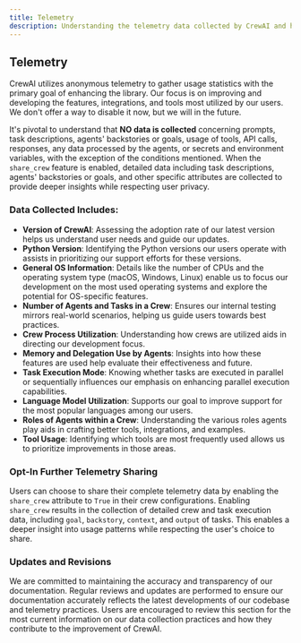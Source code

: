 ```yaml
---
title: Telemetry
description: Understanding the telemetry data collected by CrewAI and how it contributes to the enhancement of the library.
---
```


## Telemetry

CrewAI utilizes anonymous telemetry to gather usage statistics with the primary goal of enhancing the library. Our focus is on improving and developing the features, integrations, and tools most utilized by our users. We don't offer a way to disable it now, but we will in the future.

It's pivotal to understand that **NO data is collected** concerning prompts, task descriptions, agents' backstories or goals, usage of tools, API calls, responses, any data processed by the agents, or secrets and environment variables, with the exception of the conditions mentioned. When the `share_crew` feature is enabled, detailed data including task descriptions, agents' backstories or goals, and other specific attributes are collected to provide deeper insights while respecting user privacy.

### Data Collected Includes:
- **Version of CrewAI**: Assessing the adoption rate of our latest version helps us understand user needs and guide our updates.
- **Python Version**: Identifying the Python versions our users operate with assists in prioritizing our support efforts for these versions.
- **General OS Information**: Details like the number of CPUs and the operating system type (macOS, Windows, Linux) enable us to focus our development on the most used operating systems and explore the potential for OS-specific features.
- **Number of Agents and Tasks in a Crew**: Ensures our internal testing mirrors real-world scenarios, helping us guide users towards best practices.
- **Crew Process Utilization**: Understanding how crews are utilized aids in directing our development focus.
- **Memory and Delegation Use by Agents**: Insights into how these features are used help evaluate their effectiveness and future.
- **Task Execution Mode**: Knowing whether tasks are executed in parallel or sequentially influences our emphasis on enhancing parallel execution capabilities.
- **Language Model Utilization**: Supports our goal to improve support for the most popular languages among our users.
- **Roles of Agents within a Crew**: Understanding the various roles agents play aids in crafting better tools, integrations, and examples.
- **Tool Usage**: Identifying which tools are most frequently used allows us to prioritize improvements in those areas.

### Opt-In Further Telemetry Sharing
Users can choose to share their complete telemetry data by enabling the `share_crew` attribute to `True` in their crew configurations. Enabling `share_crew` results in the collection of detailed crew and task execution data, including `goal`, `backstory`, `context`, and `output` of tasks. This enables a deeper insight into usage patterns while respecting the user's choice to share.

### Updates and Revisions
We are committed to maintaining the accuracy and transparency of our documentation. Regular reviews and updates are performed to ensure our documentation accurately reflects the latest developments of our codebase and telemetry practices. Users are encouraged to review this section for the most current information on our data collection practices and how they contribute to the improvement of CrewAI.